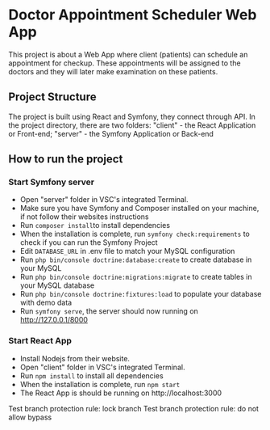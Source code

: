 # Doctor Appointment Scheduler Web App

This project is about a Web App where client (patients) can schedule an appointment for checkup. These appointments will be assigned to the doctors and they will later make examination on these patients.

## Project Structure

The project is built using React and Symfony, they connect through API. In the project directory, there are two folders: 
"client" - the React Application or Front-end; "server" - the Symfony Application or Back-end

## How to run the project

### Start Symfony server
- Open "server" folder in VSC's integrated Terminal.
- Make sure you have Symfony and Composer installed on your machine, if not follow their websites instructions
- Run `composer install`to install dependencies
- When the installation is complete, run `symfony check:requirements` to check if you can run the Symfony Project
- Edit `DATABASE_URL` in .env file to match your MySQL configuration
- Run `php bin/console doctrine:database:create` to create database in your MySQL
- Run `php bin/console doctrine:migrations:migrate` to create tables in your MySQL database
- Run `php bin/console doctrine:fixtures:load` to populate your database with demo data
- Run `symfony serve`, the server should now running on http://127.0.0.1/8000

### Start React App
- Install Nodejs from their website.
- Open "client" folder in VSC's integrated Terminal.
- Run `npm install` to install all dependencies
- When the installation is complete, run `npm start`
- The React App is should be running on http://localhost:3000 

Test branch protection rule: lock branch
Test branch protection rule: do not allow bypass